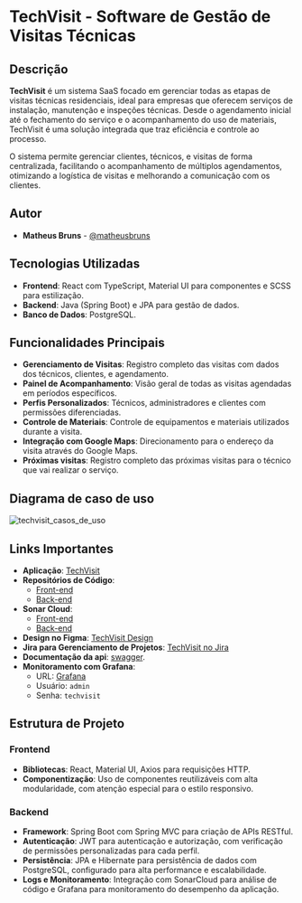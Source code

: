 # TechVisit - Software de Gestão de Visitas Técnicas

## Descrição

**TechVisit** é um sistema SaaS focado em gerenciar todas as etapas de visitas técnicas residenciais, ideal para empresas que oferecem serviços de instalação, manutenção e inspeções técnicas. Desde o agendamento inicial até o fechamento do serviço e o acompanhamento do uso de materiais, TechVisit é uma solução integrada que traz eficiência e controle ao processo.

O sistema permite gerenciar clientes, técnicos, e visitas de forma centralizada, facilitando o acompanhamento de múltiplos agendamentos, otimizando a logística de visitas e melhorando a comunicação com os clientes.

## Autor
- **Matheus Bruns** - [@matheusbruns](https://github.com/matheusbruns)  

## Tecnologias Utilizadas

- **Frontend**: React com TypeScript, Material UI para componentes e SCSS para estilização.
- **Backend**: Java (Spring Boot) e JPA para gestão de dados.
- **Banco de Dados**: PostgreSQL.

## Funcionalidades Principais

- **Gerenciamento de Visitas**: Registro completo das visitas com dados dos técnicos, clientes, e agendamento.
- **Painel de Acompanhamento**: Visão geral de todas as visitas agendadas em períodos específicos.
- **Perfis Personalizados**: Técnicos, administradores e clientes com permissões diferenciadas.
- **Controle de Materiais**: Controle de equipamentos e materiais utilizados durante a visita.
- **Integração com Google Maps**: Direcionamento para o endereço da visita através do Google Maps.
- **Próximas visitas**: Registro completo das próximas visitas para o técnico que vai realizar o serviço.

## Diagrama de caso de uso
![techvisit_casos_de_uso](https://github.com/user-attachments/assets/be42207f-cea1-4b5d-8925-63b23bfbe74b)

## Links Importantes

- **Aplicação**: [TechVisit](https://techvisit.tech)
- **Repositórios de Código**:
  - [Front-end](https://github.com/matheusbruns/techvisit-front)
  - [Back-end](https://github.com/matheusbruns/techvisit-back)
- **Sonar Cloud**:
  - [Front-end](https://sonarcloud.io/summary/overall?id=matheusbruns_techvisit-front)
  - [Back-end](https://sonarcloud.io/summary/overall?id=matheusbruns_techvisit-back)
- **Design no Figma**: [TechVisit Design](https://www.figma.com/design/lZ4HjgSyZsHrtx2dtEJwjS/TECHVISIT?node-id=0-1&node-type=CANVAS&t=P3WGQfd1JX6dZ9vb-0)
- **Jira para Gerenciamento de Projetos**: [TechVisit no Jira](https://matheusbruns.atlassian.net/jira/software/projects/TECH/list)
- **Documentação da api**: [swagger](https://techvisit.tech/api/swagger-ui/index.html).
- **Monitoramento com Grafana**:
  - URL: [Grafana](http://3.23.158.137:3000)
  - Usuário: `admin`
  - Senha: `techvisit`

## Estrutura de Projeto

### Frontend

- **Bibliotecas**: React, Material UI, Axios para requisições HTTP.
- **Componentização**: Uso de componentes reutilizáveis com alta modularidade, com atenção especial para o estilo responsivo.

### Backend

- **Framework**: Spring Boot com Spring MVC para criação de APIs RESTful.
- **Autenticação**: JWT para autenticação e autorização, com verificação de permissões personalizadas para cada perfil.
- **Persistência**: JPA e Hibernate para persistência de dados com PostgreSQL, configurado para alta performance e escalabilidade.
- **Logs e Monitoramento**: Integração com SonarCloud para análise de código e Grafana para monitoramento do desempenho da aplicação.
